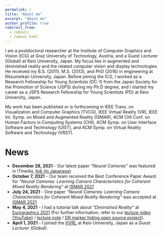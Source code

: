 ```yaml
---
permalink: /
title: "About me"
excerpt: "About me"
author_profile: true
redirect_from: 
  - /about/
  - /about.html
---
```


I am a postdoctoral researcher at the Institute of Computer Graphics and Vision (ICG) at Graz University of Technology, Austria, and a Guest Lecturer (Global) at Keio University, Japan. My focus lies in augmented and diminished reality and the related computer vision and display technologies. He received my B.S. (2011), M.S. (2013), and PhD (2016) in engineering at Ritsumeikan University, Japan. Before joining the ICG, I worked as a Research Fellowship for Young Scientists (DC-1) from the Japan Society for the Promotion of Science (JSPS) during my Ph.D degree, and I started my career as a JSPS Research Fellowship for Young Scientists (PD) at Keio University, Japan.

My work has been published or is forthcoming in IEEE Trans. on Visualization and Computer Graphics (TVCG), IEEE Virtual Reality (VR), IEEE Int. Symp. on Mixed and Augmented Reality (ISMAR), ACM CHI Conf. on Human Factors in Computing Systems (CHI), ACM Symp. on User Interface Software and Technology (UIST), and ACM Symp. on Virtual Reality Software and Technology (VRST).

# News
* **December 28, 2021** - Our latest paper _"Neural Cameras"_ was featured in ITmedia, [link (in Japanese)](https://www.itmedia.co.jp/news/articles/2112/28/news046.html)
* **October 7, 2021** - Our team received the Best Conference Paper Award for _"Neural Cameras: Learning Camera Characteristics for Coherent Mixed Reality Rendering"_ at [ISMAR 2021](https://ismar21.org/program/awards/)
* **July 24, 2021** - One paper _"Neural Cameras: Learning Camera Characteristics for Coherent Mixed Reality Rendering"_ was accepted at [ISMAR 2021](https://ismar21.org/program/accepted-papers#session13)
* **May 4, 2021** - I had a tutorial talk about _"Diminished Reality"_ at [Eurographics 2021](https://conferences.eg.org/eg2021/program/tutorials/) (For further information, refer to our [lecture video (YouTube)](https://youtu.be/RIr28JDuveA) / [lecture note](https://diglib.eg.org/handle/10.2312/egt20211036) / [DR marker hiding open source project](https://github.com/Mugichoko445/DRMarkerHiding)).
* **April 1, 2021** - I joined the [HVRL](http://hvrl.ics.keio.ac.jp/) at Keio University, Japan as a _Guest Lecturer (Global)_.